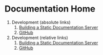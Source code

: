 Documentation Home
==================================================

1. Development (absolute links)
    1. [Building a Static Documentation Server](/Guides/Building%20a%20Static%20Documentation%20Server)
    1. [GitHub](/Topics/GitHub)
1. Development (relative links)
    1. [Building a Static Documentation Server](Guides/Building%20a%20Static%20Documentation%20Server)
    1. [GitHub](Topics/GitHub)